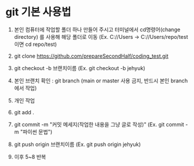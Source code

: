 # git 기본 사용법

1. 본인 컴퓨터에 작업할 폴더 하나 만들어 주시고 터미널에서 cd명령어(change directory) 를 사용해 해당 폴더로 이동 (Ex. C://Users -> C://Users/repo/test 이면 cd repo/test)

2. git clone https://github.com/prepareSecondHalf/coding_test.git

3. git checkout -b 브랜치이름 (Ex. git checkout -b jehyuk)

4. 본인 브랜치 확인 : git branch (main or master 사용 금지, 반드시 본인 branch 에서 작업)

5. 개인 작업

6. git add .

7. git commit -m "커밋 메세지(작업한 내용을 그냥 글로 작성)" (Ex. git commit -m "파이썬 문법")

8. git push origin 브랜치이름 (Ex. git push origin jehyuk)

9. 이후 5~8 반복
